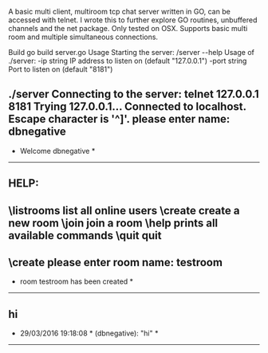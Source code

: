 A basic multi client, multiroom tcp chat server written in GO, can be accessed with telnet. I wrote this to further explore GO routines, unbuffered channels and the net package. Only tested on OSX. Supports basic multi room and multiple simultaneous connections.

Build
go build server.go
Usage
Starting the server:
/server --help
Usage of ./server:
  -ip string
    	IP address to listen on (default "127.0.0.1")
  -port string
    	Port to listen on (default "8181")

./server
Connecting to the server:
telnet 127.0.0.1 8181
Trying 127.0.0.1...
Connected to localhost.
Escape character is '^]'.
please enter name: dbnegative
---------------------------
* Welcome dbnegative *
---------------------------
HELP:
---------------------------
\listrooms list all online users
\create create a new room
\join join a room
\help prints all available commands
\quit quit
---------------------------
\create
please enter room name: testroom
---------------------------
* room testroom has been created *
---------------------------
hi
---------------------------
* 29/03/2016 19:18:08 * (dbnegative): "hi" *
---------------------------
